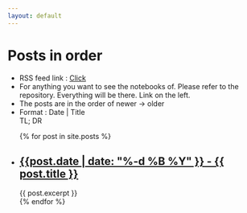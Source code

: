 ```yaml
---
layout: default
---
```

# Posts in order
- RSS feed link : [Click](https://subhadityamukherjee.github.io/feed.xml)
- For anything you want to see the notebooks of. Please refer to the repository. Everything will be there. Link on the left. 
- The posts are in the order of newer -> older 
- Format : 
Date | Title<br>
TL; DR
<ul>
  {% for post in site.posts %}
    <li>
      <h2><a href="{{ post.url }}">{{post.date | date: "%-d %B %Y" }} - {{ post.title }}</a></h2>
	{{ post.excerpt }}
    </li>
  {% endfor %}
</ul>
